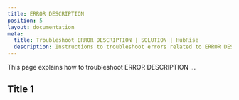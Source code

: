 ```yaml
---
title: ERROR DESCRIPTION
position: 5
layout: documentation
meta:
  title: Troubleshoot ERROR DESCRIPTION | SOLUTION | HubRise
  description: Instructions to troubleshoot errors related to ERROR DESCRIPTION.
---
```


This page explains how to troubleshoot ERROR DESCRIPTION ...

## Title 1
